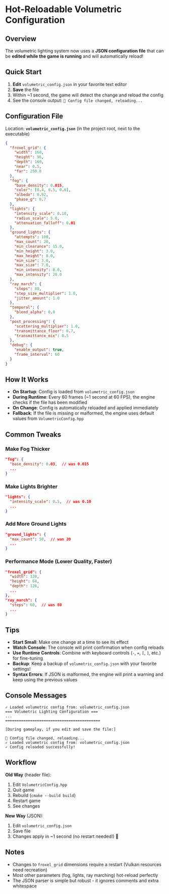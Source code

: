 # Hot-Reloadable Volumetric Configuration

## Overview

The volumetric lighting system now uses a **JSON configuration file** that can be **edited while the game is running** and will automatically reload!

## Quick Start

1. **Edit** `volumetric_config.json` in your favorite text editor
2. **Save** the file
3. Within ~1 second, the game will detect the change and reload the config
4. See the console output: `🔄 Config file changed, reloading...`

## Configuration File

Location: **`volumetric_config.json`** (in the project root, next to the executable)

```json
{
  "froxel_grid": {
    "width": 160,
    "height": 96,
    "depth": 160,
    "near": 0.5,
    "far": 250.0
  },
  "fog": {
    "base_density": 0.015,
    "color": [0.4, 0.5, 0.6],
    "albedo": 0.92,
    "phase_g": 0.7
  },
  "lights": {
    "intensity_scale": 0.10,
    "radius_scale": 5.0,
    "attenuation_falloff": 0.01
  },
  "ground_lights": {
    "attempts": 100,
    "max_count": 20,
    "min_clearance": 15.0,
    "min_height": 3.0,
    "max_height": 8.0,
    "min_size": 3.0,
    "max_size": 7.0,
    "min_intensity": 8.0,
    "max_intensity": 20.0
  },
  "ray_march": {
    "steps": 80,
    "step_size_multiplier": 1.0,
    "jitter_amount": 1.0
  },
  "temporal": {
    "blend_alpha": 0.0
  },
  "post_processing": {
    "scattering_multiplier": 1.0,
    "transmittance_floor": 0.7,
    "transmittance_mix": 0.5
  },
  "debug": {
    "enable_output": true,
    "frame_interval": 60
  }
}
```

## How It Works

- **On Startup**: Config is loaded from `volumetric_config.json`
- **During Runtime**: Every 60 frames (~1 second at 60 FPS), the engine checks if the file has been modified
- **On Change**: Config is automatically reloaded and applied immediately
- **Fallback**: If the file is missing or malformed, the engine uses default values from `VolumetricConfig.hpp`

## Common Tweaks

### Make Fog Thicker
```json
"fog": {
  "base_density": 0.03,  // was 0.015
  ...
}
```

### Make Lights Brighter
```json
"lights": {
  "intensity_scale": 0.5,  // was 0.10
  ...
}
```

### Add More Ground Lights
```json
"ground_lights": {
  "max_count": 50,  // was 20
  ...
}
```

### Performance Mode (Lower Quality, Faster)
```json
"froxel_grid": {
  "width": 128,
  "height": 64,
  "depth": 128,
  ...
},
"ray_march": {
  "steps": 60,  // was 80
  ...
}
```

## Tips

- **Start Small**: Make one change at a time to see its effect
- **Watch Console**: The console will print confirmation when config reloads
- **Use Runtime Controls**: Combine with keyboard controls (`-`, `=`, `[`, `]`, etc.) for fine-tuning
- **Backup**: Keep a backup of `volumetric_config.json` with your favorite settings!
- **Syntax Errors**: If JSON is malformed, the engine will print a warning and keep using the previous values

## Console Messages

```
✓ Loaded volumetric config from: volumetric_config.json
=== Volumetric Lighting Configuration ===
...
==========================================

[During gameplay, if you edit and save the file:]

🔄 Config file changed, reloading...
✓ Loaded volumetric config from: volumetric_config.json
✓ Config reloaded successfully!
```

## Workflow

**Old Way** (header file):
1. Edit `VolumetricConfig.hpp`
2. Quit game
3. Rebuild (`cmake --build build`)
4. Restart game
5. See changes

**New Way** (JSON):
1. Edit `volumetric_config.json`
2. Save file
3. Changes apply in ~1 second (no restart needed!) 🎉

## Notes

- Changes to `froxel_grid` dimensions require a restart (Vulkan resources need recreation)
- Most other parameters (fog, lights, ray marching) hot-reload perfectly
- The JSON parser is simple but robust - it ignores comments and extra whitespace

